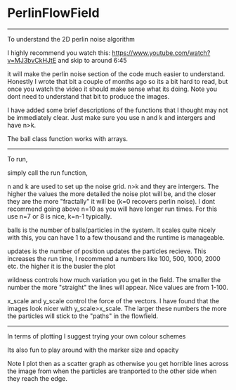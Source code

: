 # PerlinFlowField


--------------------------------------------
To understand the 2D perlin noise algorithm 

I highly recommend you watch this:
https://www.youtube.com/watch?v=MJ3bvCkHJtE and skip to around 6:45

it will make the perlin noise section of the code much easier to understand.
Honestly I wrote that bit a couple of months ago so its a bit hard to read,
but once you watch the video it should make sense what its doing. Note you 
dont need to understand that bit to produce the images.

I have added some brief descriptions of the functions that I thought may
not be immediately clear. Just make sure you use n and k and intergers and 
have n>k.

The ball class function works with arrays.

---------------------------------------------


To run,

simply call the run function,

n and k are used to set up the noise grid. n>k and they are intergers.
The higher the values the more detailed the noise plot will be, and the
closer they are the more "fractally" it will be (k=0 recovers perlin noise).
I dont recommend going above n=10 as you will have longer run times.
For this use n=7 or 8 is nice, k=n-1 typically.

balls is the number of balls/particles in the system. It scales quite nicely
with this, you can have 1 to a few thousand and the runtime is manageable. 

updates is the number of position updates the particles recieve. This increases
the run time, I recommend a numbers like 100, 500, 1000, 2000 etc. 
the higher it is the busier the plot

wildness controls how much variation you get in the field. The smaller 
the number the more "straight" the lines will appear. Nice values are from
1-100.

x_scale and y_scale control the force of the vectors. I have found that
the images look nicer with y_scale>x_scale. The larger these numbers the more
the particles will stick to the "paths" in the flowfield.

-------------------------------------------

In terms of plotting I suggest trying your own colour schemes

Its also fun to play around with the marker size and opacity

Note I plot then as a scatter graph as otherwise you get horrible lines across the
image from when the particles are tranported to the other side when they reach
the edge.


 
